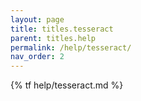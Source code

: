 ```yaml
---
layout: page
title: titles.tesseract
parent: titles.help
permalink: /help/tesseract/
nav_order: 2
---
```


{% tf help/tesseract.md %}